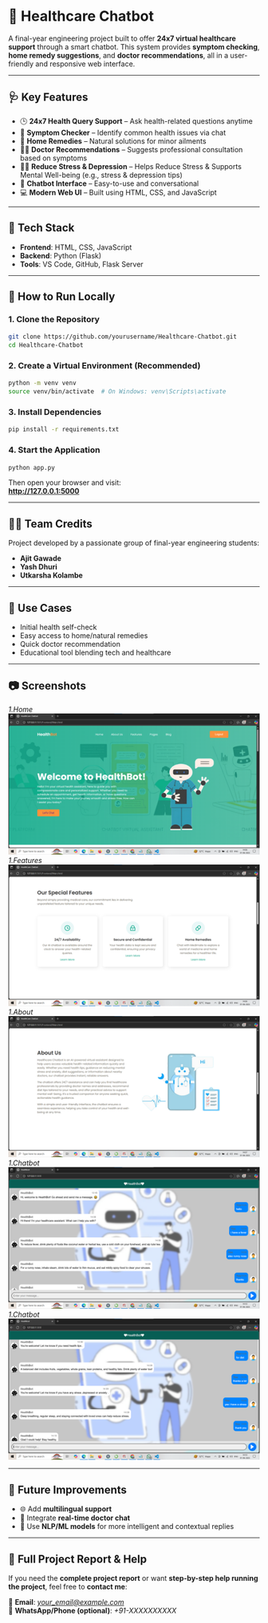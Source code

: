 
# 💬 Healthcare Chatbot

A final-year engineering project built to offer **24x7 virtual healthcare support** through a smart chatbot. This system provides **symptom checking**, **home remedy suggestions**, and **doctor recommendations**, all in a user-friendly and responsive web interface.

---

## 🩺 Key Features

- 🕒 **24x7 Health Query Support** – Ask health-related questions anytime  
- 🤖 **Symptom Checker** – Identify common health issues via chat  
- 🌿 **Home Remedies** – Natural solutions for minor ailments  
- 👨‍⚕️ **Doctor Recommendations** – Suggests professional consultation based on symptoms  
- 🧘‍♀️ **Reduce Stress & Depression** – Helps Reduce Stress & Supports Mental Well-being (e.g., stress & depression tips)  
- 💬 **Chatbot Interface** – Easy-to-use and conversational  
- 💻 **Modern Web UI** – Built using HTML, CSS, and JavaScript  

---

## 🔧 Tech Stack

- **Frontend**: HTML, CSS, JavaScript  
- **Backend**: Python (Flask)  
- **Tools**: VS Code, GitHub, Flask Server  

---

## 🚀 How to Run Locally

### 1. Clone the Repository

```bash
git clone https://github.com/yourusername/Healthcare-Chatbot.git
cd Healthcare-Chatbot
```

### 2. Create a Virtual Environment (Recommended)

```bash
python -m venv venv
source venv/bin/activate  # On Windows: venv\Scripts\activate
```

### 3. Install Dependencies

```bash
pip install -r requirements.txt
```

### 4. Start the Application

```bash
python app.py
```

Then open your browser and visit:  
**http://127.0.0.1:5000**

---

## 👨‍💻 Team Credits

Project developed by a passionate group of final-year engineering students:

- **Ajit Gawade**  
- **Yash Dhuri**  
- **Utkarsha Kolambe**  

---

## 📌 Use Cases

- Initial health self-check  
- Easy access to home/natural remedies  
- Quick doctor recommendation  
- Educational tool blending tech and healthcare  

---

## 📷 Screenshots

*1.Home*
![image alt](https://github.com/ajits11s/Healthcare-Chatbot/blob/64ca15b7433aaef93fdcc6ebea2e8c7b9a57afb5/HOME.png)
*1.Features*
![image alt](https://github.com/ajits11s/Healthcare-Chatbot/blob/64ca15b7433aaef93fdcc6ebea2e8c7b9a57afb5/FEATURES.png)
*1.About*
![image alt](https://github.com/ajits11s/Healthcare-Chatbot/blob/64ca15b7433aaef93fdcc6ebea2e8c7b9a57afb5/ABOUT.png)
*1.Chatbot*
![image alt](https://github.com/ajits11s/Healthcare-Chatbot/blob/64ca15b7433aaef93fdcc6ebea2e8c7b9a57afb5/bot.png)
*1.Chatbot*
![image alt](https://github.com/ajits11s/Healthcare-Chatbot/blob/64ca15b7433aaef93fdcc6ebea2e8c7b9a57afb5/bot1.png)

---

## 🏁 Future Improvements

- 🌐 Add **multilingual support**  
- 💬 Integrate **real-time doctor chat**  
- 🧠 Use **NLP/ML models** for more intelligent and contextual replies  

---

## 📄 Full Project Report & Help

If you need the **complete project report** or want **step-by-step help running the project**, feel free to **contact me**:

📧 **Email**: *your_email@example.com*  
📱 **WhatsApp/Phone (optional)**: *+91-XXXXXXXXXX*

